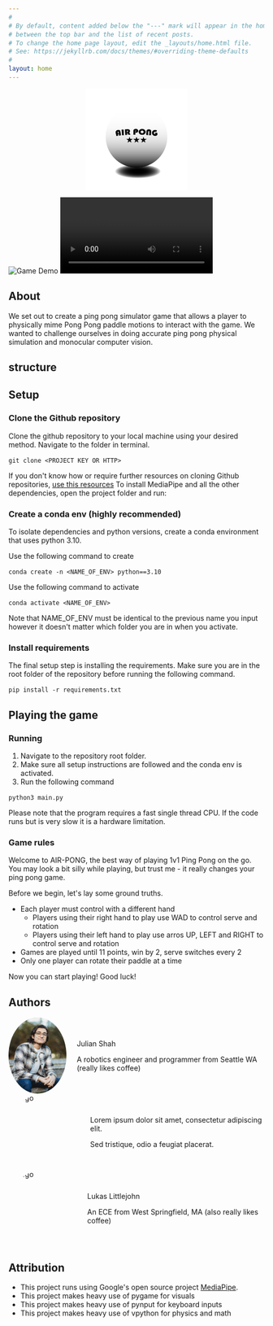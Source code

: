 ```yaml
---
#
# By default, content added below the "---" mark will appear in the home page
# between the top bar and the list of recent posts.
# To change the home page layout, edit the _layouts/home.html file.
# See: https://jekyllrb.com/docs/themes/#overriding-theme-defaults
#
layout: home
---
```

<img src="assets/Images/logo.png" alt="drawing" width="200" style="display: block; margin-left: auto; margin-right: auto;" />

![Game Demo](assets/demo.gif)
<video controls src="assets/air_pong_video.mp4" title="Title"></video>
## About

We set out to create a ping pong simulator game that allows a player to
physically mime Pong Pong paddle motions to interact with the game. We wanted
to challenge ourselves in doing accurate ping pong physical simulation and monocular
computer vision.

## structure

## Setup
### Clone the Github repository
Clone the github repository to your local machine using your desired method. Navigate to the folder in terminal.
```
git clone <PROJECT KEY OR HTTP>
```

If you don't know how or require further resources on cloning Github repositories, [use this resources](https://docs.github.com/en/repositories/creating-and-managing-repositories/cloning-a-repository)
To install MediaPipe and all the other dependencies, open the project folder and run:

### Create a conda env (highly recommended)
To isolate dependencies and python versions, create a conda environment that uses python 3.10.

Use the following command to create
```
conda create -n <NAME_OF_ENV> python==3.10
```

Use the following command to activate
```
conda activate <NAME_OF_ENV>
```
Note that NAME_OF_ENV must be identical to the previous name you input however it doesn't matter which folder you are in when you activate.

### Install requirements
The final setup step is installing the requirements. Make sure you are in the root folder of the repository before running the following command.

```
pip install -r requirements.txt
```

## Playing the game

### Running
1. Navigate to the repository root folder. 
2. Make sure all setup instructions are followed and the conda env is activated. 
3. Run the following command
```
python3 main.py
```

Please note that the program requires a fast single thread CPU. If the code runs but is very slow it is a hardware limitation.

### Game rules

Welcome to AIR-PONG, the best way of playing 1v1 Ping Pong on the go. You may look a bit silly while playing, but trust me - it really changes your ping pong game.

Before we begin, let's lay some ground truths.
* Each player must control with a different hand
    * Players using their right hand to play use WAD to control serve and rotation
    * Players using their left hand to play use arros UP, LEFT and RIGHT to control serve and rotation
* Games are played until 11 points, win by 2, serve switches every 2
* Only one player can rotate their paddle at a time

Now you can start playing! Good luck!

## Authors

[comment]: <> (Julian)
<div style="display: flex; align-items: center;">
  <!-- Left Column: Circular Image -->
  <div style="width: 150px; height: 150px; border-radius: 50%; overflow: hidden; margin-right: 20px;">
    <img src="assets/julian.jpg" alt="Logo" style="width: 100%; height: 100%; object-fit: cover;">
  </div>

  <!-- Right Column: Text -->
  <div>
    <p>Julian Shah</p>
    <p>A robotics engineer and programmer from Seattle WA (really likes coffee)</p>
  </div>
</div>



[comment]: <> (Ansel)
<div style="display: flex; align-items: center;">
  <!-- Left Column: Circular Image -->
  <div style="width: 150px; height: 150px; border-radius: 50%; overflow: hidden; margin-right: 20px;">
    <img src="models/logo.png" alt="Logo" style="width: 100%; height: 100%; object-fit: cover;">
  </div>

  <!-- Right Column: Text -->
  <div>
    <p>Lorem ipsum dolor sit amet, consectetur adipiscing elit.</p>
    <p>Sed tristique, odio a feugiat placerat.</p>
  </div>
</div>



[comment]: <> (Lukas)
<div style="display: flex; align-items: center;">
  <!-- Left Column: Circular Image -->
  <div style="width: 150px; height: 150px; border-radius: 50%; overflow: hidden; margin-right: 20px;">
    <img src="assets/lukas.jpg" alt="Logo" style="width: 100%; height: 100%; object-fit: cover;">
  </div>

  <!-- Right Column: Text -->
  <div>
    <p>Lukas Littlejohn</p>
    <p>An ECE from West Springfield, MA (also really likes coffee)</p>
  </div>
</div>


## Attribution

- This project runs using Google's open source project [MediaPipe](https://ai.google.dev/edge/mediapipe/solutions/guide).
- This project makes heavy use of pygame for visuals
- This project makes heavy use of pynput for keyboard inputs
- This project makes heavy use of vpython for physics and math
